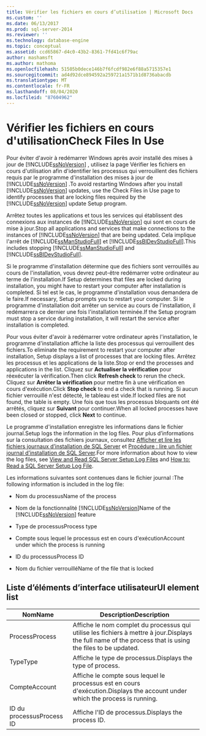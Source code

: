 ```yaml
---
title: Vérifier les fichiers en cours d’utilisation | Microsoft Docs
ms.custom: ''
ms.date: 06/13/2017
ms.prod: sql-server-2014
ms.reviewer: ''
ms.technology: database-engine
ms.topic: conceptual
ms.assetid: ccd65867-d4c0-43b2-8361-7fd41c6f79ac
author: mashamsft
ms.author: mathoma
ms.openlocfilehash: 51505b0dece146b7f6fcdf982e6f88a5715357e1
ms.sourcegitcommit: ad4d92dce894592a259721a1571b1d8736abacdb
ms.translationtype: MT
ms.contentlocale: fr-FR
ms.lasthandoff: 08/04/2020
ms.locfileid: "87604962"
---
```

# <a name="check-files-in-use"></a><span data-ttu-id="064da-102">Vérifier les fichiers en cours d'utilisation</span><span class="sxs-lookup"><span data-stu-id="064da-102">Check Files In Use</span></span>
  <span data-ttu-id="064da-103">Pour éviter d'avoir à redémarrer Windows après avoir installé des mises à jour de [!INCLUDE[ssNoVersion](../../includes/ssnoversion-md.md)] , utilisez la page Vérifier les fichiers en cours d'utilisation afin d'identifier les processus qui verrouillent des fichiers requis par le programme d'installation des mises à jour de [!INCLUDE[ssNoVersion](../../includes/ssnoversion-md.md)] .</span><span class="sxs-lookup"><span data-stu-id="064da-103">To avoid restarting Windows after you install [!INCLUDE[ssNoVersion](../../includes/ssnoversion-md.md)] updates, use the Check Files in Use page to identify processes that are locking files required by the [!INCLUDE[ssNoVersion](../../includes/ssnoversion-md.md)] update Setup program.</span></span>  
  
 <span data-ttu-id="064da-104">Arrêtez toutes les applications et tous les services qui établissent des connexions aux instances de [!INCLUDE[ssNoVersion](../../includes/ssnoversion-md.md)] qui sont en cours de mise à jour.</span><span class="sxs-lookup"><span data-stu-id="064da-104">Stop all applications and services that make connections to the instances of [!INCLUDE[ssNoVersion](../../includes/ssnoversion-md.md)] that are being updated.</span></span> <span data-ttu-id="064da-105">Cela implique l'arrêt de [!INCLUDE[ssManStudioFull](../../includes/ssmanstudiofull-md.md)] et [!INCLUDE[ssBIDevStudioFull](../../includes/ssbidevstudiofull-md.md)].</span><span class="sxs-lookup"><span data-stu-id="064da-105">This includes stopping [!INCLUDE[ssManStudioFull](../../includes/ssmanstudiofull-md.md)] and [!INCLUDE[ssBIDevStudioFull](../../includes/ssbidevstudiofull-md.md)].</span></span>  
  
 <span data-ttu-id="064da-106">Si le programme d'installation détermine que des fichiers sont verrouillés au cours de l'installation, vous devrez peut-être redémarrer votre ordinateur au terme de l'installation.</span><span class="sxs-lookup"><span data-stu-id="064da-106">If Setup determines that files are locked during installation, you might have to restart your computer after installation is completed.</span></span> <span data-ttu-id="064da-107">Si tel est le cas, le programme d'installation vous demandera de le faire.</span><span class="sxs-lookup"><span data-stu-id="064da-107">If necessary, Setup prompts you to restart your computer.</span></span> <span data-ttu-id="064da-108">Si le programme d'installation doit arrêter un service au cours de l'installation, il redémarrera ce dernier une fois l'installation terminée.</span><span class="sxs-lookup"><span data-stu-id="064da-108">If the Setup program must stop a service during installation, it will restart the service after installation is completed.</span></span>  
  
 <span data-ttu-id="064da-109">Pour vous éviter d'avoir à redémarrer votre ordinateur après l'installation, le programme d'installation affiche la liste des processus qui verrouillent des fichiers.</span><span class="sxs-lookup"><span data-stu-id="064da-109">To eliminate the requirement to restart your computer after installation, Setup displays a list of processes that are locking files.</span></span> <span data-ttu-id="064da-110">Arrêtez les processus et les applications de la liste.</span><span class="sxs-lookup"><span data-stu-id="064da-110">Stop or end the processes and applications in the list.</span></span> <span data-ttu-id="064da-111">Cliquez sur **Actualiser la vérification** pour réexécuter la vérification.</span><span class="sxs-lookup"><span data-stu-id="064da-111">Then click **Refresh check** to rerun the check.</span></span> <span data-ttu-id="064da-112">Cliquez sur **Arrêter la vérification** pour mettre fin à une vérification en cours d'exécution.</span><span class="sxs-lookup"><span data-stu-id="064da-112">Click **Stop check** to end a check that is running.</span></span> <span data-ttu-id="064da-113">Si aucun fichier verrouillé n'est détecté, le tableau est vide.</span><span class="sxs-lookup"><span data-stu-id="064da-113">If locked files are not found, the table is empty.</span></span> <span data-ttu-id="064da-114">Une fois que tous les processus bloquants ont été arrêtés, cliquez sur **Suivant** pour continuer.</span><span class="sxs-lookup"><span data-stu-id="064da-114">When all locked processes have been closed or stopped, click **Next** to continue.</span></span>  
  
 <span data-ttu-id="064da-115">Le programme d'installation enregistre les informations dans le fichier journal.</span><span class="sxs-lookup"><span data-stu-id="064da-115">Setup logs the information in the log files.</span></span> <span data-ttu-id="064da-116">Pour plus d’informations sur la consultation des fichiers journaux, consultez [Afficher et lire les fichiers journaux d’installation de SQL Server](../../database-engine/install-windows/view-and-read-sql-server-setup-log-files.md) et [Procédure : lire un fichier journal d’installation de SQL Server](https://go.microsoft.com/fwlink/?LinkID=134490).</span><span class="sxs-lookup"><span data-stu-id="064da-116">For more information about how to view the log files, see [View and Read SQL Server Setup Log Files](../../database-engine/install-windows/view-and-read-sql-server-setup-log-files.md) and [How to: Read a SQL Server Setup Log File](https://go.microsoft.com/fwlink/?LinkID=134490).</span></span>  
  
 <span data-ttu-id="064da-117">Les informations suivantes sont contenues dans le fichier journal :</span><span class="sxs-lookup"><span data-stu-id="064da-117">The following information is included in the log file:</span></span>  
  
-   <span data-ttu-id="064da-118">Nom du processus</span><span class="sxs-lookup"><span data-stu-id="064da-118">Name of the process</span></span>  
  
-   <span data-ttu-id="064da-119">Nom de la fonctionnalité [!INCLUDE[ssNoVersion](../../includes/ssnoversion-md.md)]</span><span class="sxs-lookup"><span data-stu-id="064da-119">Name of the [!INCLUDE[ssNoVersion](../../includes/ssnoversion-md.md)] feature</span></span>  
  
-   <span data-ttu-id="064da-120">Type de processus</span><span class="sxs-lookup"><span data-stu-id="064da-120">Process type</span></span>  
  
-   <span data-ttu-id="064da-121">Compte sous lequel le processus est en cours d'exécution</span><span class="sxs-lookup"><span data-stu-id="064da-121">Account under which the process is running</span></span>  
  
-   <span data-ttu-id="064da-122">ID du processus</span><span class="sxs-lookup"><span data-stu-id="064da-122">Process ID</span></span>  
  
-   <span data-ttu-id="064da-123">Nom du fichier verrouillé</span><span class="sxs-lookup"><span data-stu-id="064da-123">Name of the file that is locked</span></span>  
  
## <a name="ui-element-list"></a><span data-ttu-id="064da-124">Liste d’éléments d’interface utilisateur</span><span class="sxs-lookup"><span data-stu-id="064da-124">UI element list</span></span>  
  
|<span data-ttu-id="064da-125">Nom</span><span class="sxs-lookup"><span data-stu-id="064da-125">Name</span></span>|<span data-ttu-id="064da-126">Description</span><span class="sxs-lookup"><span data-stu-id="064da-126">Description</span></span>|  
|----------|-----------------|  
|<span data-ttu-id="064da-127">Process</span><span class="sxs-lookup"><span data-stu-id="064da-127">Process</span></span>|<span data-ttu-id="064da-128">Affiche le nom complet du processus qui utilise les fichiers à mettre à jour.</span><span class="sxs-lookup"><span data-stu-id="064da-128">Displays the full name of the process that is using the files to be updated.</span></span>|  
|<span data-ttu-id="064da-129">Type</span><span class="sxs-lookup"><span data-stu-id="064da-129">Type</span></span>|<span data-ttu-id="064da-130">Affiche le type de processus.</span><span class="sxs-lookup"><span data-stu-id="064da-130">Displays the type of process.</span></span>|  
|<span data-ttu-id="064da-131">Compte</span><span class="sxs-lookup"><span data-stu-id="064da-131">Account</span></span>|<span data-ttu-id="064da-132">Affiche le compte sous lequel le processus est en cours d'exécution.</span><span class="sxs-lookup"><span data-stu-id="064da-132">Displays the account under which the process is running.</span></span>|  
|<span data-ttu-id="064da-133">ID du processus</span><span class="sxs-lookup"><span data-stu-id="064da-133">Process ID</span></span>|<span data-ttu-id="064da-134">Affiche l'ID de processus.</span><span class="sxs-lookup"><span data-stu-id="064da-134">Displays the process ID.</span></span>|  
  
  
